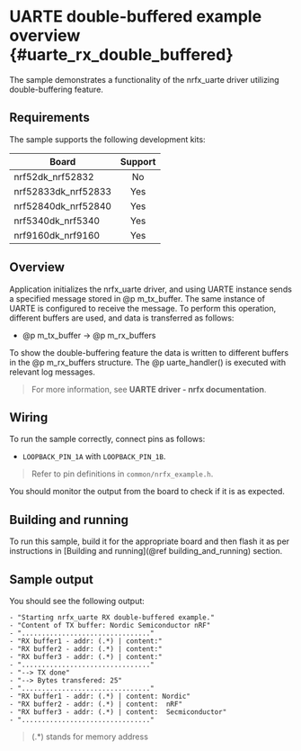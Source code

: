# UARTE double-buffered example overview {#uarte_rx_double_buffered}

The sample demonstrates a functionality of the nrfx_uarte driver utilizing double-buffering feature.

## Requirements

The sample supports the following development kits:

| **Board**           | **Support** |
|---------------------|:-----------:|
| nrf52dk_nrf52832    |     No      |
| nrf52833dk_nrf52833 |     Yes     |
| nrf52840dk_nrf52840 |     Yes     |
| nrf5340dk_nrf5340   |     Yes     |
| nrf9160dk_nrf9160   |     Yes     |

## Overview

Application initializes the nrfx_uarte driver, and using UARTE instance sends a specified message stored in @p m_tx_buffer.
The same instance of UARTE is configured to receive the message.
To perform this operation, different buffers are used, and data is transferred as follows:
* @p m_tx_buffer -> @p m_rx_buffers

To show the double-buffering feature the data is written to different buffers in the @p m_rx_buffers structure.
The @p uarte_handler() is executed with relevant log messages.

> For more information, see **UARTE driver - nrfx documentation**.

## Wiring

To run the sample correctly, connect pins as follows:
* `LOOPBACK_PIN_1A` with `LOOPBACK_PIN_1B`.

> Refer to pin definitions in `common/nrfx_example.h`.

You should monitor the output from the board to check if it is as expected.

## Building and running

To run this sample, build it for the appropriate board and then flash it as per instructions in [Building and running](@ref building_and_running) section.

## Sample output

You should see the following output:
```
- "Starting nrfx_uarte RX double-buffered example."
- "Content of TX buffer: Nordic Semiconductor nRF"
- "................................"
- "RX buffer1 - addr: (.*) | content:"
- "RX buffer2 - addr: (.*) | content:"
- "RX buffer3 - addr: (.*) | content:"
- "................................"
- "--> TX done"
- "--> Bytes transfered: 25"
- "................................"
- "RX buffer1 - addr: (.*) | content: Nordic"
- "RX buffer2 - addr: (.*) | content:  nRF"
- "RX buffer3 - addr: (.*) | content:  Secmiconductor"
- "................................"
```
> (.*) stands for memory address
